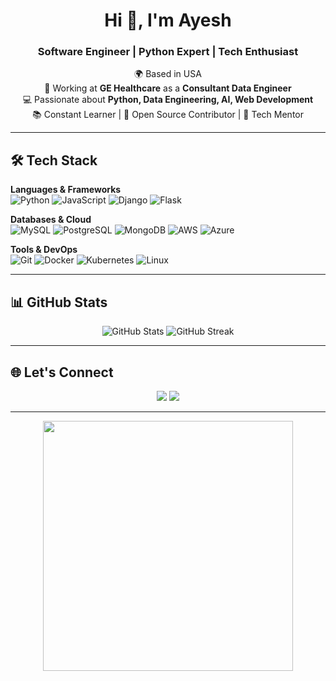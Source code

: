 <!-- Profile Header -->
<h1 align="center">Hi 👋, I'm Ayesh</h1>
<h3 align="center">Software Engineer | Python Expert | Tech Enthusiast</h3>

<!-- About Me -->
<p align="center">
🌍 Based in USA <br>
💼 Working at <b>GE Healthcare</b> as a <b>Consultant Data Engineer</b><br>
💻 Passionate about <b>Python, Data Engineering, AI, Web Development</b><br>
📚 Constant Learner | 🚀 Open Source Contributor | 🎯 Tech Mentor
</p>

---

<!-- Tech Stack -->
## 🛠️ Tech Stack

**Languages & Frameworks**  
![Python](https://img.shields.io/badge/Python-3776AB?style=for-the-badge&logo=python&logoColor=white)
![JavaScript](https://img.shields.io/badge/JavaScript-323330?style=for-the-badge&logo=javascript&logoColor=F7DF1E)
![Django](https://img.shields.io/badge/Django-092E20?style=for-the-badge&logo=django&logoColor=white)
![Flask](https://img.shields.io/badge/Flask-000000?style=for-the-badge&logo=flask&logoColor=white)

**Databases & Cloud**  
![MySQL](https://img.shields.io/badge/MySQL-005C84?style=for-the-badge&logo=mysql&logoColor=white)
![PostgreSQL](https://img.shields.io/badge/PostgreSQL-316192?style=for-the-badge&logo=postgresql&logoColor=white)
![MongoDB](https://img.shields.io/badge/MongoDB-4EA94B?style=for-the-badge&logo=mongodb&logoColor=white)
![AWS](https://img.shields.io/badge/AWS-232F3E?style=for-the-badge&logo=amazon-aws&logoColor=white)
![Azure](https://img.shields.io/badge/Azure-0078D4?style=for-the-badge&logo=microsoft-azure&logoColor=white)

**Tools & DevOps**  
![Git](https://img.shields.io/badge/Git-F05033?style=for-the-badge&logo=git&logoColor=white)
![Docker](https://img.shields.io/badge/Docker-2496ED?style=for-the-badge&logo=docker&logoColor=white)
![Kubernetes](https://img.shields.io/badge/Kubernetes-326CE5?style=for-the-badge&logo=kubernetes&logoColor=white)
![Linux](https://img.shields.io/badge/Linux-FCC624?style=for-the-badge&logo=linux&logoColor=black)

---

<!-- GitHub Stats -->
## 📊 GitHub Stats

<p align="center">
<img src="https://github-readme-stats.vercel.app/api?username=ayeshpyth&show_icons=true&theme=tokyonight" alt="GitHub Stats" />
<img src="https://github-readme-streak-stats.herokuapp.com/?user=ayeshpyth&theme=tokyonight" alt="GitHub Streak" />
</p>

---

<!-- Connect Section -->
## 🌐 Let's Connect

<p align="center">
<a href="https://www.linkedin.com/in/ayeshpyth/"><img src="https://img.shields.io/badge/LinkedIn-0A66C2?style=for-the-badge&logo=linkedin&logoColor=white"></a>
<a href="mailto:ayeshpyth@gmail.com"><img src="https://img.shields.io/badge/Gmail-D14836?style=for-the-badge&logo=gmail&logoColor=white"></a>
</p>

---

<!-- Fun GIF / Animation -->
<p align="center">
<img src="https://media0.giphy.com/media/v1.Y2lkPTc5MGI3NjExM3lmc3dremhpMnJndmN3YmdkczZhYmZmbXZxZzM3N3RodzE1eWkxeSZlcD12MV9pbnRlcm5hbF9naWZfYnlfaWQmY3Q9Zw/Rpl1sod1vCXK0L2SUN/giphy.gif" width="400" />
</p>
